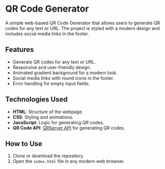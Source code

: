 # QR Code Generator

A simple web-based QR Code Generator that allows users to generate QR codes for any text or URL. The project is styled with a modern design and includes social media links in the footer.

## Features

- Generate QR codes for any text or URL.
- Responsive and user-friendly design.
- Animated gradient background for a modern look.
- Social media links with round icons in the footer.
- Error handling for empty input fields.

## Technologies Used

- **HTML**: Structure of the webpage.
- **CSS**: Styling and animations.
- **JavaScript**: Logic for generating QR codes.
- **QR Code API**: [QRServer API](https://goqr.me/api/) for generating QR codes.

## How to Use

1. Clone or download the repository.
2. Open the `index.html` file in any modern web browser.
